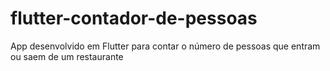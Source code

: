 # flutter-contador-de-pessoas
 App desenvolvido em Flutter para contar o número de pessoas que entram ou saem de um restaurante
